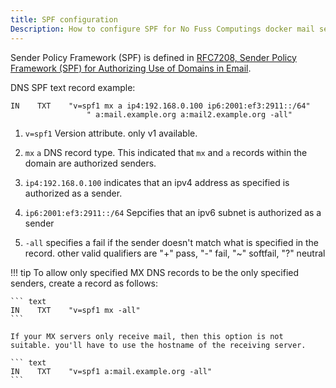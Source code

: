 ```yaml
---
title: SPF configuration
Description: How to configure SPF for No Fuss Computings docker mail server.
---
```


Sender Policy Framework (SPF) is defined in [RFC7208, Sender Policy Framework (SPF) for Authorizing Use of Domains in Email](https://datatracker.ietf.org/doc/html/rfc7208).

DNS SPF text record example:

``` text
IN    TXT    "v=spf1 mx a ip4:192.168.0.100 ip6:2001:ef3:2911::/64"
                 " a:mail.example.org a:mail2.example.org -all"
```

1. `v=spf1` Version attribute. only v1 available.

2. `mx` `a` DNS record type. This indicated that `mx` and `a` records within the domain are authorized senders.

3. `ip4:192.168.0.100` indicates that an ipv4 address as specified is authorized as a sender.

4. `ip6:2001:ef3:2911::/64` Sepcifies that an ipv6 subnet is authorized as a sender

5. `-all` specifies a fail if the sender doesn't match what is specified in the record. other valid qualifiers are "+" pass, "-" fail, "~" softfail, "?" neutral

!!! tip
    To allow only specified MX DNS records to be the only specified senders, create a record as follows:

    ``` text
    IN    TXT    "v=spf1 mx -all"
    ```

    If your MX servers only receive mail, then this option is not suitable. you'll have to use the hostname of the receiving server.

    ``` text
    IN    TXT    "v=spf1 a:mail.example.org -all"
    ```
